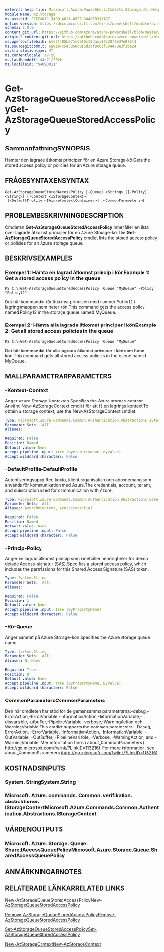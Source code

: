 ```yaml
---
external help file: Microsoft.Azure.PowerShell.Cmdlets.Storage.dll-Help.xml
Module Name: Az.Storage
ms.assetid: F1EC601C-3ADD-402A-A5F7-84A95D312187
online version: https://docs.microsoft.com/en-us/powershell/module/az.storage/get-azstoragequeuestoredaccesspolicy
schema: 2.0.0
content_git_url: https://github.com/Azure/azure-powershell/blob/master/src/Storage/Storage.Management/help/Get-AzStorageQueueStoredAccessPolicy.md
original_content_git_url: https://github.com/Azure/azure-powershell/blob/master/src/Storage/Storage.Management/help/Get-AzStorageQueueStoredAccessPolicy.md
ms.openlocfilehash: b1e7f305b571c5b40c12dacadf520f9637e076f3
ms.sourcegitcommit: 6a91b4c545350d316d3cf8c62f384478e3f3ba24
ms.translationtype: MT
ms.contentlocale: sv-SE
ms.lasthandoff: 04/21/2020
ms.locfileid: "94090011"
---
```

# <span data-ttu-id="b8b7c-101">Get-AzStorageQueueStoredAccessPolicy</span><span class="sxs-lookup"><span data-stu-id="b8b7c-101">Get-AzStorageQueueStoredAccessPolicy</span></span>

## <span data-ttu-id="b8b7c-102">Sammanfattning</span><span class="sxs-lookup"><span data-stu-id="b8b7c-102">SYNOPSIS</span></span>
<span data-ttu-id="b8b7c-103">Hämtar den lagrade åtkomst principen för en Azure Storage-kö.</span><span class="sxs-lookup"><span data-stu-id="b8b7c-103">Gets the stored access policy or policies for an Azure storage queue.</span></span>

## <span data-ttu-id="b8b7c-104">FRÅGESYNTAXEN</span><span class="sxs-lookup"><span data-stu-id="b8b7c-104">SYNTAX</span></span>

```
Get-AzStorageQueueStoredAccessPolicy [-Queue] <String> [[-Policy] <String>] [-Context <IStorageContext>]
 [-DefaultProfile <IAzureContextContainer>] [<CommonParameters>]
```

## <span data-ttu-id="b8b7c-105">PROBLEMBESKRIVNING</span><span class="sxs-lookup"><span data-stu-id="b8b7c-105">DESCRIPTION</span></span>
<span data-ttu-id="b8b7c-106">Cmdleten **Get-AzStorageQueueStoredAccessPolicy** innehåller en lista över lagrade åtkomst principer för en Azure Storage-kö.</span><span class="sxs-lookup"><span data-stu-id="b8b7c-106">The **Get-AzStorageQueueStoredAccessPolicy** cmdlet lists the stored access policy or policies for an Azure storage queue.</span></span>

## <span data-ttu-id="b8b7c-107">BESKRIVS</span><span class="sxs-lookup"><span data-stu-id="b8b7c-107">EXAMPLES</span></span>

### <span data-ttu-id="b8b7c-108">Exempel 1: Hämta en lagrad åtkomst princip i kön</span><span class="sxs-lookup"><span data-stu-id="b8b7c-108">Example 1: Get a stored access policy in the queue</span></span>
```
PS C:\>Get-AzStorageQueueStoredAccessPolicy -Queue "MyQueue" -Policy "Policy12"
```

<span data-ttu-id="b8b7c-109">Det här kommandot får åtkomst principen med namnet Policy12 i lagringsmappen som heter kön.</span><span class="sxs-lookup"><span data-stu-id="b8b7c-109">This command gets the access policy named Policy12 in the storage queue named MyQueue.</span></span>

### <span data-ttu-id="b8b7c-110">Exempel 2: Hämta alla lagrade åtkomst principer i kön</span><span class="sxs-lookup"><span data-stu-id="b8b7c-110">Example 2: Get all stored access policies in the queue</span></span>
```
PS C:\>Get-AzStorageQueueStoredAccessPolicy -Queue "MyQueue"
```

<span data-ttu-id="b8b7c-111">Det här kommandot får alla lagrade åtkomst principer i kön som heter kön.</span><span class="sxs-lookup"><span data-stu-id="b8b7c-111">This command gets all stored access policies in the queue named MyQueue.</span></span>

## <span data-ttu-id="b8b7c-112">MALLPARAMETRAR</span><span class="sxs-lookup"><span data-stu-id="b8b7c-112">PARAMETERS</span></span>

### <span data-ttu-id="b8b7c-113">-Kontext</span><span class="sxs-lookup"><span data-stu-id="b8b7c-113">-Context</span></span>
<span data-ttu-id="b8b7c-114">Anger Azure Storage-kontexten.</span><span class="sxs-lookup"><span data-stu-id="b8b7c-114">Specifies the Azure storage context.</span></span>
<span data-ttu-id="b8b7c-115">Använd New-AzStorageContext cmdlet för att få en lagrings kontext.</span><span class="sxs-lookup"><span data-stu-id="b8b7c-115">To obtain a storage context, use the New-AzStorageContext cmdlet.</span></span>

```yaml
Type: Microsoft.Azure.Commands.Common.Authentication.Abstractions.IStorageContext
Parameter Sets: (All)
Aliases:

Required: False
Position: Named
Default value: None
Accept pipeline input: True (ByPropertyName, ByValue)
Accept wildcard characters: False
```

### <span data-ttu-id="b8b7c-116">-DefaultProfile</span><span class="sxs-lookup"><span data-stu-id="b8b7c-116">-DefaultProfile</span></span>
<span data-ttu-id="b8b7c-117">Autentiseringsuppgifter, konto, klient organisation och abonnemang som används för kommunikation med Azure.</span><span class="sxs-lookup"><span data-stu-id="b8b7c-117">The credentials, account, tenant, and subscription used for communication with Azure.</span></span>

```yaml
Type: Microsoft.Azure.Commands.Common.Authentication.Abstractions.Core.IAzureContextContainer
Parameter Sets: (All)
Aliases: AzureRmContext, AzureCredential

Required: False
Position: Named
Default value: None
Accept pipeline input: False
Accept wildcard characters: False
```

### <span data-ttu-id="b8b7c-118">-Princip</span><span class="sxs-lookup"><span data-stu-id="b8b7c-118">-Policy</span></span>
<span data-ttu-id="b8b7c-119">Anger en lagrad åtkomst princip som innehåller behörigheter för denna delade Access-signatur (SAS).</span><span class="sxs-lookup"><span data-stu-id="b8b7c-119">Specifies a stored access policy, which includes the permissions for this Shared Access Signature (SAS) token.</span></span>

```yaml
Type: System.String
Parameter Sets: (All)
Aliases:

Required: False
Position: 1
Default value: None
Accept pipeline input: True (ByPropertyName)
Accept wildcard characters: False
```

### <span data-ttu-id="b8b7c-120">-Kö</span><span class="sxs-lookup"><span data-stu-id="b8b7c-120">-Queue</span></span>
<span data-ttu-id="b8b7c-121">Anger namnet på Azure Storage-kön.</span><span class="sxs-lookup"><span data-stu-id="b8b7c-121">Specifies the Azure storage queue name.</span></span>

```yaml
Type: System.String
Parameter Sets: (All)
Aliases: N, Name

Required: True
Position: 0
Default value: None
Accept pipeline input: True (ByPropertyName, ByValue)
Accept wildcard characters: False
```

### <span data-ttu-id="b8b7c-122">CommonParameters</span><span class="sxs-lookup"><span data-stu-id="b8b7c-122">CommonParameters</span></span>
<span data-ttu-id="b8b7c-123">Den här cmdleten har stöd för de gemensamma parametrarna:-debug,-ErrorAction,-ErrorVariable,-InformationAction,-InformationVariable,-disvariable,-utbuffer,-PipelineVariable,-verbose,-WarningAction och-WarningVariable.</span><span class="sxs-lookup"><span data-stu-id="b8b7c-123">This cmdlet supports the common parameters: -Debug, -ErrorAction, -ErrorVariable, -InformationAction, -InformationVariable, -OutVariable, -OutBuffer, -PipelineVariable, -Verbose, -WarningAction, and -WarningVariable.</span></span> <span data-ttu-id="b8b7c-124">Mer information finns i about_CommonParameters ( http://go.microsoft.com/fwlink/?LinkID=113216) .</span><span class="sxs-lookup"><span data-stu-id="b8b7c-124">For more information, see about_CommonParameters (http://go.microsoft.com/fwlink/?LinkID=113216).</span></span>

## <span data-ttu-id="b8b7c-125">KOSTNADS</span><span class="sxs-lookup"><span data-stu-id="b8b7c-125">INPUTS</span></span>

### <span data-ttu-id="b8b7c-126">System. String</span><span class="sxs-lookup"><span data-stu-id="b8b7c-126">System.String</span></span>

### <span data-ttu-id="b8b7c-127">Microsoft. Azure. commands. Common. verifikation. abstraktioner. IStorageContext</span><span class="sxs-lookup"><span data-stu-id="b8b7c-127">Microsoft.Azure.Commands.Common.Authentication.Abstractions.IStorageContext</span></span>

## <span data-ttu-id="b8b7c-128">VÄRDEN</span><span class="sxs-lookup"><span data-stu-id="b8b7c-128">OUTPUTS</span></span>

### <span data-ttu-id="b8b7c-129">Microsoft. Azure. Storage. Queue. SharedAccessQueuePolicy</span><span class="sxs-lookup"><span data-stu-id="b8b7c-129">Microsoft.Azure.Storage.Queue.SharedAccessQueuePolicy</span></span>

## <span data-ttu-id="b8b7c-130">ANMÄRKNINGAR</span><span class="sxs-lookup"><span data-stu-id="b8b7c-130">NOTES</span></span>

## <span data-ttu-id="b8b7c-131">RELATERADE LÄNKAR</span><span class="sxs-lookup"><span data-stu-id="b8b7c-131">RELATED LINKS</span></span>

[<span data-ttu-id="b8b7c-132">New-AzStorageQueueStoredAccessPolicy</span><span class="sxs-lookup"><span data-stu-id="b8b7c-132">New-AzStorageQueueStoredAccessPolicy</span></span>](./New-AzStorageQueueStoredAccessPolicy.md)

[<span data-ttu-id="b8b7c-133">Remove-AzStorageQueueStoredAccessPolicy</span><span class="sxs-lookup"><span data-stu-id="b8b7c-133">Remove-AzStorageQueueStoredAccessPolicy</span></span>](./Remove-AzStorageQueueStoredAccessPolicy.md)

[<span data-ttu-id="b8b7c-134">Set-AzStorageQueueStoredAccessPolicy</span><span class="sxs-lookup"><span data-stu-id="b8b7c-134">Set-AzStorageQueueStoredAccessPolicy</span></span>](./Set-AzStorageQueueStoredAccessPolicy.md)

[<span data-ttu-id="b8b7c-135">New-AzStorageContext</span><span class="sxs-lookup"><span data-stu-id="b8b7c-135">New-AzStorageContext</span></span>](./New-AzStorageContext.md)


